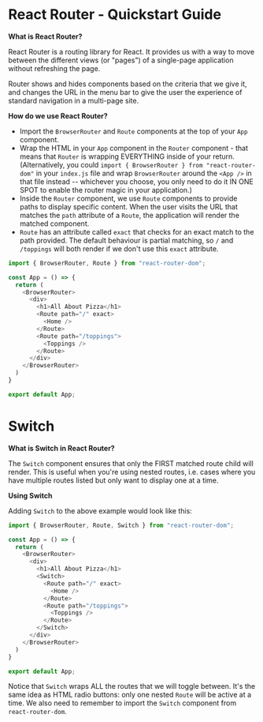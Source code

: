 # React Router - Quickstart Guide
**What is React Router?**

React Router is a routing library for React. It provides us with a way to move between the different views (or "pages") of a single-page application without refreshing the page. 

Router shows and hides components based on the criteria that we give it, and changes the URL in the menu bar to give the user the experience of standard navigation in a multi-page site.

**How do we use React Router?**

* Import the ```BrowserRouter``` and ```Route``` components at the top of your ```App``` component.
* Wrap the HTML in your ```App``` component in the ```Router``` component - that means that ```Router``` is wrapping EVERYTHING inside of your return. (Alternatively, you could ```import { BrowserRouter } from "react-router-dom"``` in your ```index.js``` file and wrap ```BrowserRouter``` around the ```<App />``` in that file instead -- whichever you choose, you only need to do it IN ONE SPOT to enable the router magic in your application.)
* Inside the ```Router``` component, we use ```Route``` components to provide paths to display specific content. When the user visits the URL that matches the ```path``` attribute of a ```Route```, the application will render the matched component.
* ```Route``` has an attribute called ```exact``` that checks for an exact match to the path provided. The default behaviour is partial matching, so ```/``` and ```/toppings``` will both render if we don't use this ```exact``` attribute.
```js 
import { BrowserRouter, Route } from "react-router-dom";

const App = () => {
  return (
    <BrowserRouter>
      <div>
        <h1>All About Pizza</h1>
        <Route path="/" exact>
          <Home />
        </Route>
        <Route path="/toppings">
          <Toppings />
        </Route>
      </div>
    </BrowserRouter>
  )
}

export default App; 
```

# Switch
**What is Switch in React Router?**

The ```Switch``` component ensures that only the FIRST matched route child will render. This is useful when you're using nested routes, i.e. cases where you have multiple routes listed but only want to display one at a time.

**Using Switch**

Adding ```Switch``` to the above example would look like this:
```js 
import { BrowserRouter, Route, Switch } from "react-router-dom";

const App = () => {
  return (
    <BrowserRouter>
      <div>
        <h1>All About Pizza</h1>
        <Switch>
          <Route path="/" exact>
            <Home />
          </Route>
          <Route path="/toppings">
            <Toppings />
          </Route>
        </Switch>
      </div>
    </BrowserRouter>
  )
}

export default App; 
```
Notice that ```Switch``` wraps ALL the routes that we will toggle between. It's the same idea as HTML radio buttons: only one nested ```Route``` will be active at a time. We also need to remember to import the ```Switch``` component from ```react-router-dom```.

